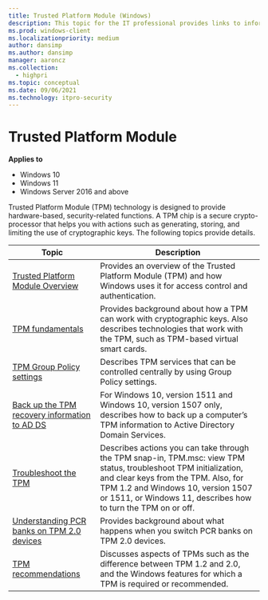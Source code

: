 ```yaml
---
title: Trusted Platform Module (Windows)
description: This topic for the IT professional provides links to information about the Trusted Platform Module (TPM) and how Windows uses it for access control and authentication.
ms.prod: windows-client
ms.localizationpriority: medium
author: dansimp
ms.author: dansimp
manager: aaroncz
ms.collection: 
  - highpri
ms.topic: conceptual
ms.date: 09/06/2021
ms.technology: itpro-security
---
```


# Trusted Platform Module

**Applies to**
-   Windows 10
-   Windows 11
-   Windows Server 2016 and above

Trusted Platform Module (TPM) technology is designed to provide hardware-based, security-related functions. A TPM chip is a secure crypto-processor that helps you with actions such as generating, storing, and limiting the use of cryptographic keys. The following topics provide details.

<!-- The description for "Manage TPM lockout" might need updating-- the topic is being revised in December 2016 or January 2017. -->

| Topic | Description |
|-------|-------------|
| [Trusted Platform Module Overview](trusted-platform-module-overview.md) | Provides an overview of the Trusted Platform Module (TPM) and how Windows uses it for access control and authentication. |
| [TPM fundamentals](tpm-fundamentals.md) | Provides background about how a TPM can work with cryptographic keys. Also describes technologies that work with the TPM, such as TPM-based virtual smart cards. |
| [TPM Group Policy settings](trusted-platform-module-services-group-policy-settings.md) | Describes TPM services that can be controlled centrally by using Group Policy settings. |
| [Back up the TPM recovery information to AD DS](backup-tpm-recovery-information-to-ad-ds.md) | For Windows 10, version 1511 and Windows 10, version 1507 only, describes how to back up a computer’s TPM information to Active Directory Domain Services. |
| [Troubleshoot the TPM](initialize-and-configure-ownership-of-the-tpm.md) | Describes actions you can take through the TPM snap-in, TPM.msc: view TPM status, troubleshoot TPM initialization, and clear keys from the TPM. Also, for TPM 1.2 and Windows 10, version 1507 or 1511, or Windows 11, describes how to turn the TPM on or off. |
| [Understanding PCR banks on TPM 2.0 devices](switch-pcr-banks-on-tpm-2-0-devices.md) | Provides background about what happens when you switch PCR banks on TPM 2.0 devices. |
| [TPM recommendations](tpm-recommendations.md) | Discusses aspects of TPMs such as the difference between TPM 1.2 and 2.0, and the Windows features for which a TPM is required or recommended. |
